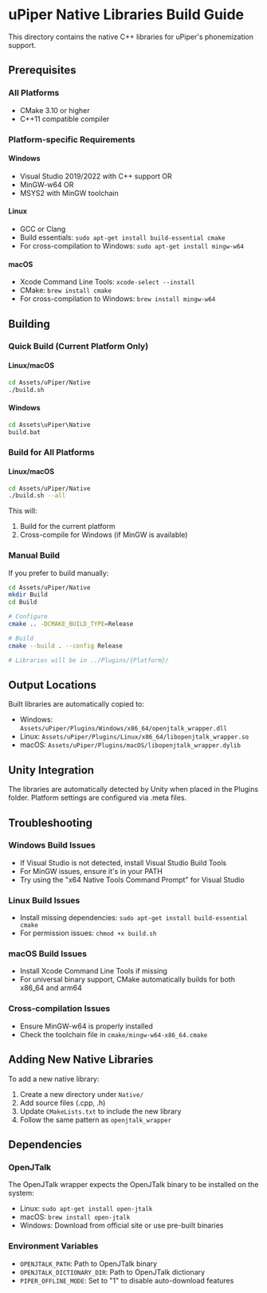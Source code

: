 # uPiper Native Libraries Build Guide

This directory contains the native C++ libraries for uPiper's phonemization support.

## Prerequisites

### All Platforms
- CMake 3.10 or higher
- C++11 compatible compiler

### Platform-specific Requirements

#### Windows
- Visual Studio 2019/2022 with C++ support OR
- MinGW-w64 OR
- MSYS2 with MinGW toolchain

#### Linux
- GCC or Clang
- Build essentials: `sudo apt-get install build-essential cmake`
- For cross-compilation to Windows: `sudo apt-get install mingw-w64`

#### macOS
- Xcode Command Line Tools: `xcode-select --install`
- CMake: `brew install cmake`
- For cross-compilation to Windows: `brew install mingw-w64`

## Building

### Quick Build (Current Platform Only)

#### Linux/macOS
```bash
cd Assets/uPiper/Native
./build.sh
```

#### Windows
```cmd
cd Assets\uPiper\Native
build.bat
```

### Build for All Platforms

#### Linux/macOS
```bash
cd Assets/uPiper/Native
./build.sh --all
```

This will:
1. Build for the current platform
2. Cross-compile for Windows (if MinGW is available)

### Manual Build

If you prefer to build manually:

```bash
cd Assets/uPiper/Native
mkdir Build
cd Build

# Configure
cmake .. -DCMAKE_BUILD_TYPE=Release

# Build
cmake --build . --config Release

# Libraries will be in ../Plugins/{Platform}/
```

## Output Locations

Built libraries are automatically copied to:
- Windows: `Assets/uPiper/Plugins/Windows/x86_64/openjtalk_wrapper.dll`
- Linux: `Assets/uPiper/Plugins/Linux/x86_64/libopenjtalk_wrapper.so`
- macOS: `Assets/uPiper/Plugins/macOS/libopenjtalk_wrapper.dylib`

## Unity Integration

The libraries are automatically detected by Unity when placed in the Plugins folder.
Platform settings are configured via .meta files.

## Troubleshooting

### Windows Build Issues
- If Visual Studio is not detected, install Visual Studio Build Tools
- For MinGW issues, ensure it's in your PATH
- Try using the "x64 Native Tools Command Prompt" for Visual Studio

### Linux Build Issues
- Install missing dependencies: `sudo apt-get install build-essential cmake`
- For permission issues: `chmod +x build.sh`

### macOS Build Issues
- Install Xcode Command Line Tools if missing
- For universal binary support, CMake automatically builds for both x86_64 and arm64

### Cross-compilation Issues
- Ensure MinGW-w64 is properly installed
- Check the toolchain file in `cmake/mingw-w64-x86_64.cmake`

## Adding New Native Libraries

To add a new native library:

1. Create a new directory under `Native/`
2. Add source files (.cpp, .h)
3. Update `CMakeLists.txt` to include the new library
4. Follow the same pattern as `openjtalk_wrapper`

## Dependencies

### OpenJTalk
The OpenJTalk wrapper expects the OpenJTalk binary to be installed on the system:
- Linux: `sudo apt-get install open-jtalk`
- macOS: `brew install open-jtalk`
- Windows: Download from official site or use pre-built binaries

### Environment Variables
- `OPENJTALK_PATH`: Path to OpenJTalk binary
- `OPENJTALK_DICTIONARY_DIR`: Path to OpenJTalk dictionary
- `PIPER_OFFLINE_MODE`: Set to "1" to disable auto-download features